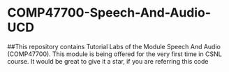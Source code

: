 # COMP47700-Speech-And-Audio-UCD
##This repository contains Tutorial Labs of the Module Speech And Audio (COMP47700). This module is being offered for the very first time in CSNL course. 
It would be great to give it a star, if you are referring this code
